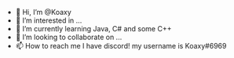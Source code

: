 - 👋 Hi, I’m @Koaxy
- 👀 I’m interested in ...
- 🌱 I’m currently learning Java, C# and some C++
- 💞️ I’m looking to collaborate on ...
- 📫 How to reach me I have discord! my username is Koaxy#6969

<!---
Koaxy/Koaxy is a ✨ special ✨ repository because its `README.md` (this file) appears on your GitHub profile.
You can click the Preview link to take a look at your changes.
--->

